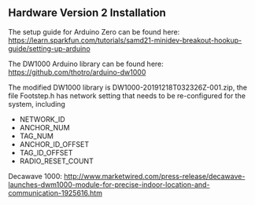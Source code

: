 

## Hardware Version 2 Installation
The setup guide for Arduino Zero can be found here:
https://learn.sparkfun.com/tutorials/samd21-minidev-breakout-hookup-guide/setting-up-arduino

The DW1000 Arduino library can be found here:
https://github.com/thotro/arduino-dw1000

The modified DW1000 library is DW1000-20191218T032326Z-001.zip, the file Footstep.h has network setting that needs to be re-configured for the system, including

- NETWORK_ID
- ANCHOR_NUM
- TAG_NUM
- ANCHOR_ID_OFFSET
- TAG_ID_OFFSET 
- RADIO_RESET_COUNT

Decawave 1000: 
http://www.marketwired.com/press-release/decawave-launches-dwm1000-module-for-precise-indoor-location-and-communication-1925616.htm
